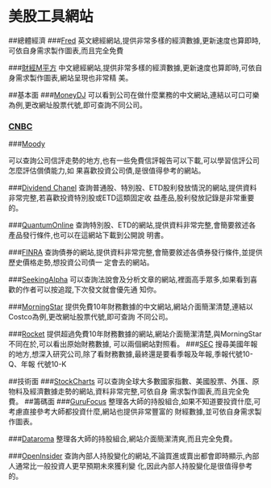 # 美股工具網站


##總體經濟
###[Fred](https://fred.stlouisfed.org/)
英文總經網站,提供非常多樣的經濟數據,更新速度也算即時,可依自身需求製作圖表,而且完全免費

###[財經M平方](https://www.macromicro.me/macro)
中文總經網站,提供非常多樣的經濟數據,更新速度也算即時,可依自身需求製作圖表,網站呈現也非常精
美。

##基本面
###[MoneyDJ](https://money.moneydj.com/us/basic/basic0001/KO)
可以看到公司在做什麼業務的中文網站,連結以可口可樂為例,更改網址股票代號,即可查詢不同公司。

### [CNBC](https://www.cnbc.com/stock-screener/)

###[Moody](https://www.moodys.com/)




可以查詢公司信評走勢的地方,也有一些免費信評報告可以下載,可以學習信評公司怎麼評估償債能力,如
果喜歡投資公司債,是很值得參考的網站。

###[Dividend Chanel](https://www.dividendchannel.com/)
查詢普通股、特別股、ETD股利發放情況的網站,提供資料非常完整,若喜歡投資特別股或ETD這類固定收
益產品,股利發放記錄是非常重要的。

###[QuantumOnline](http://www.quantumonline.com/Index.cfm)
查詢特別股、ETD的網站,提供資料非常完整,會簡要敘述各產品發行條件,也可以在這網站下載到公開說
明書。

###[FINRA](http://finra-markets.morningstar.com/BondCenter/Default.jsp?part=3)
查詢債券的網站,提供資料非常完整,會簡要敘述各債券發行條件,並提供歷史價格走勢,想投資公司債一
定會去的網站。



###[SeekingAlpha](https://seekingalpha.com/)
可以查詢法說會及分析文章的網站,裡面高手眾多,如果看到喜歡的作者可以按追蹤,下次發文就會優先通
知你。

###[MorningStar](http://financials.morningstar.com/income-statement/is.html?t=cost&region=usa&culture=zh-TW&platform=sal)
提供免費10年財務數據的中文網站,網站介面簡潔清楚,連結以Costco為例,更改網址股票代號,即可查詢
不同公司。

###[Rocket](http://www.rocketfinancial.com/)
提供超過免費10年財務數據的網站,網站介面簡潔清楚,與MorningStar不同在於,可以看出原始財務數據,
可以兩個網站對照看。
###[SEC](https://www.sec.gov/search/search.htm)
搜尋美國年報的地方,想深入研究公司,除了看財務數據,最終還是要看季報及年報,季報代號10-Q、年報
代號10-K

##技術面
###[StockCharts](https://stockcharts.com/)
可以查詢全球大多數國家指數、美國股票、外匯、原物料及經濟數據走勢的網站,資料非常完整,可依自身
需求製作圖表,而且完全免費。
##籌碼面
###[GuruFocus](https://www.gurufocus.com/new_index/)
整理各大師的持股組合,如果不知道要投資什麼,可考慮直接參考大師都投資什麼,網站也提供非常豐富的
財經數據,並可依自身需求製作圖表。

###[Dataroma](https://dataroma.com/m/home.php)
整理各大師的持股組合,網站介面簡潔清爽,而且完全免費。

###[OpenInsider](http://openinsider.com/)
查詢內部人持股變化的網站,不論買進或賣出都會即時顯示,內部人通常比一般投資人更早預期未來獲利變
化,因此內部人持股變化是很值得參考的。